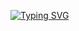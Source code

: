 [![Typing SVG](https://readme-typing-svg.demolab.com?font=Gothic+A1&duration=3000&pause=1000&random=false&width=435&lines=%EC%95%88%EB%85%95%ED%95%98%EC%84%B8%EC%9A%94.;27%EC%82%B4+%EB%B0%95%ED%9D%AC%ED%83%9C%EC%9E%85%EB%8B%88%EB%8B%A4.%F0%9F%99%8B%E2%80%8D%E2%99%82%EF%B8%8F)](https://git.io/typing-svg)
